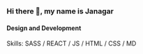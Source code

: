 ### Hi there 👋, my name is Janagar
#### Design and Development

Skills: SASS / REACT / JS / HTML / CSS / MD
